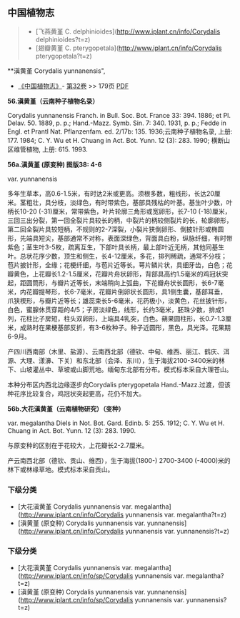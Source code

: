 
## 中国植物志

> * [飞燕黄堇  C.  delphinioides](http://www.iplant.cn/info/Corydalis delphinioides?t=z)
> * [翅瓣黄堇  C.  pterygopetala](http://www.iplant.cn/info/Corydalis pterygopetala?t=z)

**滇黄堇 Corydalis yunnanensis",

* [《中国植物志》](http://www.iplant.cn/frps)- [第32卷](http://www.iplant.cn/frps/vol/32) >> 179页 [PDF](http://www.iplant.cn/frps/pdf/32/179.pdf)

**56.滇黄堇（云南种子植物名录）**

Corydalis yunnanensis Franch. in Bull. Soc. Bot. France 33: 394. 1886; et Pl. Delav. 50. 1889, p. p.; Hand.-Mazz. Symb. Sin. 7: 340. 1931, p. p.; Fedde in Engl. et Prantl Nat. Pflanzenfam. ed. 2/17b: 135. 1936;云南种子植物名录, 上册: 177. 1984; C. Y. Wu et H. Chuang in Act. Bot. Yunn. 12 (3): 283. 1990; 横断山区维管植物, 上册: 615. 1993.

**56a.滇黄堇 (原变种) 图版38: 4-6**

var. yunnanensis

多年生草本，高0.6-1.5米，有时达2米或更高。须根多数，粗线形，长达20厘米。茎粗壮，具分枝，淡绿色，有时带紫色，基部具残枯的叶基。基生叶少数，叶柄长10-20 (-31)厘米，常带紫色，叶片轮廓三角形或宽卵形，长7-10 (-18)厘米，三回三出分裂，第一回全裂片具较长的柄，中裂片的柄较侧裂片的长，轮廓卵形，第二回全裂片具较短柄，不规则的2-7深裂，小裂片狭倒卵形、倒披针形或椭圆形，先端具短尖，基部通常不对称，表面深绿色，背面具白粉，纵脉纤细，有时带紫色；茎生叶3-5枚，疏离互生，下部叶具长柄，最上部叶近无柄，其他同基生叶。总状花序少数，顶生和侧生，长4-12厘米，多花，排列稀疏，通常不分枝；苞片披针形，全缘；花梗纤细，与苞片近等长。萼片鳞片状，具细牙齿，白色；花瓣黄色，上花瓣长1.2-1.5厘米，花瓣片舟状卵形，背部具高约1.5毫米的鸡冠状突起，距圆筒形，与瓣片近等长，末端稍向上弧曲，下花瓣舟状长圆形，长6-7毫米，内花瓣提琴形，长6-7毫米，花瓣片倒卵状长圆形，具1侧生囊，基部耳垂，爪狭楔形，与瓣片近等长；雄蕊束长5-6毫米，花药极小，淡黄色，花丝披针形，白色，蜜腺休贯穿距的4/5；子房淡绿色，线形，长约3毫米，胚珠少数，排成1列，花柱比子房短，柱头双卵形，上端具4乳突，白色。蒴果圆柱形，长0.7-1.3厘米，成熟时在果梗基部反折，有3-6枚种子。种子近圆形，黑色，具光泽。花果期6-9月。

产四川西南部（木里、盐源）、云南西北部（德钦、中甸、维西、丽江、鹤庆、洱源、大理、漾濞、下关）和东北部（会泽、东川），生于海拔2100-3400米的林下、山坡灌丛中、草坡或山脚荒地。缅甸东北部有分布。模式标本采自大理苍山。

本种分布区内西北边缘逐步向Corydalis pterygopetala Hand.-Mazz.过渡，但该种花序比较复合，鸡冠状突起更高，花仍不加大。

**56b.大花滇黄堇（云南植物研究）（变种）**

var. megalantha Diels in Not. Bot. Gard. Edinb. 5: 255. 1912; C. Y. Wu et H. Chuang in Act. Bot. Yunn. 12 (3): 283. 1990.

与原变种的区别在于花较大，上花瓣长2-2.7厘米。

产云南西北部（德钦、贡山、维西），生于海拔(1800-) 2700-3400 (-4000)米的林下或林缘草地。模式标本采自贡山。

### 下级分类
* [大花滇黄堇  Corydalis yunnanensis var. megalantha](http://www.iplant.cn/info/Corydalis yunnanensis var. megalantha?t=z)
* [滇黄堇 (原变种)  Corydalis yunnanensis var. yunnanensis](http://www.iplant.cn/info/Corydalis yunnanensis var. yunnanensis?t=z)

### 下级分类
* [大花滇黄堇  Corydalis yunnanensis var. megalantha](http://www.iplant.cn/info/sp/Corydalis yunnanensis var. megalantha?t=z)
* [滇黄堇 (原变种)  Corydalis yunnanensis var. yunnanensis](http://www.iplant.cn/info/sp/Corydalis yunnanensis var. yunnanensis?t=z)
